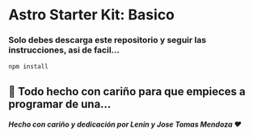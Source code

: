 # Astro Starter Kit: Basico
### Solo debes descarga este repositorio y seguir las instrucciones, asi de facil...



```
npm install
```


## 🚀 Todo hecho con cariño para que empieces a programar de una...
##### Hecho con cariño y dedicación por Lenin y Jose Tomas Mendoza ♥


